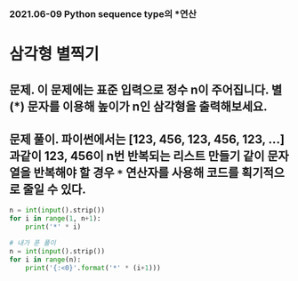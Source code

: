 ### 2021.06-09 Python sequence type의 *연산

# 삼각형 별찍기

## 문제. 이 문제에는 표준 입력으로 정수 n이 주어집니다. 별(*) 문자를 이용해 높이가 n인 삼각형을 출력해보세요.

## 문제 풀이. 파이썬에서는 [123, 456, 123, 456, 123, ...] 과같이 123, 456이 n번 반복되는 리스트 만들기 같이 문자열을 반복해야 할 경우 `*` 연산자를 사용해 코드를 획기적으로 줄일 수 있다. 

```py
n = int(input().strip())
for i in range(1, n+1):
    print('*' * i)

# 내가 푼 풀이
n = int(input().strip())
for i in range(n):
    print('{:<0}'.format('*' * (i+1)))
```
